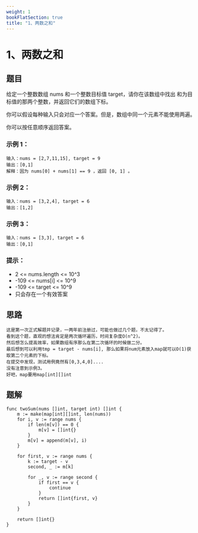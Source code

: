 ```yaml
---
weight: 1
bookFlatSection: true
title: "1、两数之和"
---
```


# 1、两数之和

## 题目
给定一个整数数组 nums 和一个整数目标值 target，请你在该数组中找出 和为目标值的那两个整数，并返回它们的数组下标。

你可以假设每种输入只会对应一个答案。但是，数组中同一个元素不能使用两遍。

你可以按任意顺序返回答案。

### 示例 1：
```
输入：nums = [2,7,11,15], target = 9
输出：[0,1]
解释：因为 nums[0] + nums[1] == 9 ，返回 [0, 1] 。
```

### 示例 2：
```
输入：nums = [3,2,4], target = 6
输出：[1,2]
```
### 示例 3：
```
输入：nums = [3,3], target = 6
输出：[0,1]
```

### 提示：
* 2 <= nums.length <= 10^3
* -109 <= nums[i] <= 10^9
* -109 <= target <= 10^9
* 只会存在一个有效答案

## 思路
```
这是第一次正式解题并记录，一两年前注册过，可能也做过几个题，不太记得了。
看到这个题，直观的想法肯定是两次循环遍历，时间复杂度O(n^2)。
然后想怎么提高效率，如果数组有序那么在第二次循环的时候做二分。
最后想到可以利用tmp = target - nums[i], 那么如果将num元素放入map就可以O(1)获取第二个元素的下标。
在提交中发现，测试用例竟然有[0,3,4,0]....
没有注意到示例3。
好吧，map要用map[int][]int
```

## 题解
```golang
func twoSum(nums []int, target int) []int {
	m := make(map[int][]int, len(nums))
	for i, v := range nums {
		if len(m[v]) == 0 {
			m[v] = []int{}
		}
		m[v] = append(m[v], i)
	}

	for first, v := range nums {
		k := target - v
		second, _ := m[k]

		for _, v := range second {
			if first == v {
				continue
			}
			return []int{first, v}
		}
	}

	return []int{}
}
```

